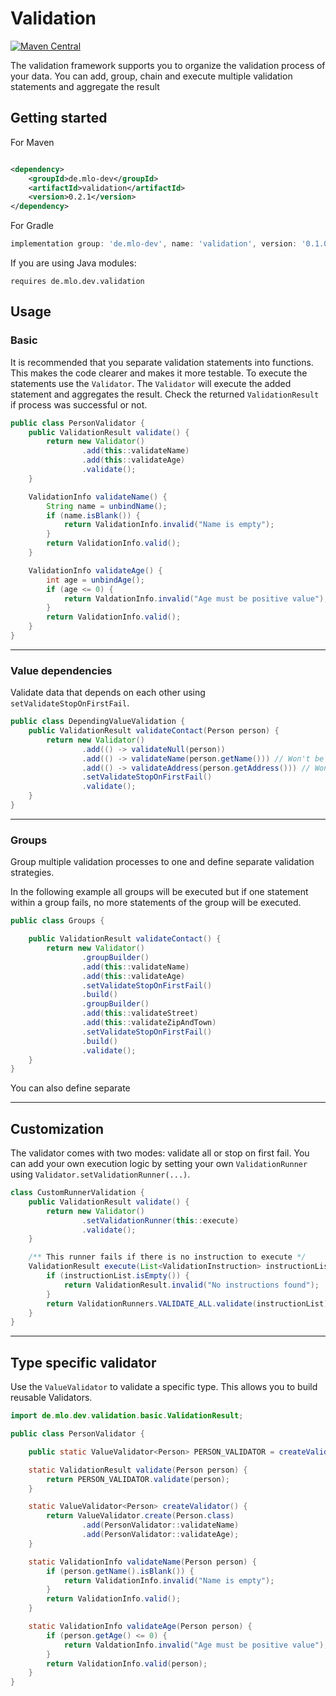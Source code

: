 # Validation

[![Maven Central](https://img.shields.io/maven-central/v/de.mlo-dev/validation.svg)](http://search.maven.org/#search|ga|1|g%3Ade.mlo-dev)

The validation framework supports you to organize the validation process of your data. You can add, group, chain and
execute multiple validation statements and aggregate the result

## Getting started

For Maven

```xml

<dependency>
    <groupId>de.mlo-dev</groupId>
    <artifactId>validation</artifactId>
    <version>0.2.1</version>
</dependency>
```

For Gradle

```gradle
implementation group: 'de.mlo-dev', name: 'validation', version: '0.1.0'
```

If you are using Java modules:

```
requires de.mlo.dev.validation
```

## Usage

### Basic

It is recommended that you separate validation statements into functions. This makes the code clearer and makes it more
testable. To execute the statements use the ```Validator```. The
```Validator``` will execute the added statement and aggregates the result. Check the returned
```ValidationResult``` if process was successful or not.

```java
public class PersonValidator {
    public ValidationResult validate() {
        return new Validator()
                .add(this::validateName)
                .add(this::validateAge)
                .validate();
    }

    ValidationInfo validateName() {
        String name = unbindName();
        if (name.isBlank()) {
            return ValidationInfo.invalid("Name is empty");
        }
        return ValidationInfo.valid();
    }

    ValidationInfo validateAge() {
        int age = unbindAge();
        if (age <= 0) {
            return ValdationInfo.invalid("Age must be positive value");
        }
        return ValidationInfo.valid();
    }
}
```

***

### Value dependencies

Validate data that depends on each other using ```setValidateStopOnFirstFail```.

```java
public class DependingValueValidation {
    public ValidationResult validateContact(Person person) {
        return new Validator()
                .add(() -> validateNull(person))
                .add(() -> validateName(person.getName())) // Won't be executed if 'person' was null
                .add(() -> validateAddress(person.getAddress())) // Won't be executed if 'person' was null or 'name' was empty
                .setValidateStopOnFirstFail()
                .validate();
    }
}
```

***

### Groups

Group multiple validation processes to one and define separate validation strategies.

In the following example all groups will be executed but if one statement within a group fails, no more statements of
the group will be executed.

```java
public class Groups {

    public ValidationResult validateContact() {
        return new Validator()
                .groupBuilder()
                .add(this::validateName)
                .add(this::validateAge)
                .setValidateStopOnFirstFail()
                .build()
                .groupBuilder()
                .add(this::validateStreet)
                .add(this::validateZipAndTown)
                .setValidateStopOnFirstFail()
                .build()
                .validate();
    }
}
```

You can also define separate

***

## Customization

The validator comes with two modes: validate all or stop on first fail. You can add your own execution logic by setting
your own ```ValidationRunner``` using
```Validator.setValidationRunner(...)```.

```java
class CustomRunnerValidation {
    public ValidationResult validate() {
        return new Validator()
                .setValidationRunner(this::execute)
                .validate();
    }

    /** This runner fails if there is no instruction to execute */
    ValidationResult execute(List<ValidationInstruction> instructionList) {
        if (instructionList.isEmpty()) {
            return ValidationResult.invalid("No instructions found");
        }
        return ValidationRunners.VALIDATE_ALL.validate(instructionList);
    }
}
```

***

## Type specific validator

Use the ```ValueValidator``` to validate a specific type. This allows you to build reusable Validators.

```java
import de.mlo.dev.validation.basic.ValidationResult;

public class PersonValidator {

    public static ValueValidator<Person> PERSON_VALIDATOR = createValidator();

    static ValidationResult validate(Person person) {
        return PERSON_VALIDATOR.validate(person);
    }

    static ValueValidator<Person> createValidator() {
        return ValueValidator.create(Person.class)
                .add(PersonValidator::validateName)
                .add(PersonValidator::validateAge);
    }

    static ValidationInfo validateName(Person person) {
        if (person.getName().isBlank()) {
            return ValidationInfo.invalid("Name is empty");
        }
        return ValidationInfo.valid();
    }

    static ValidationInfo validateAge(Person person) {
        if (person.getAge() <= 0) {
            return ValdationInfo.invalid("Age must be positive value");
        }
        return ValidationInfo.valid(person);
    }
}
```